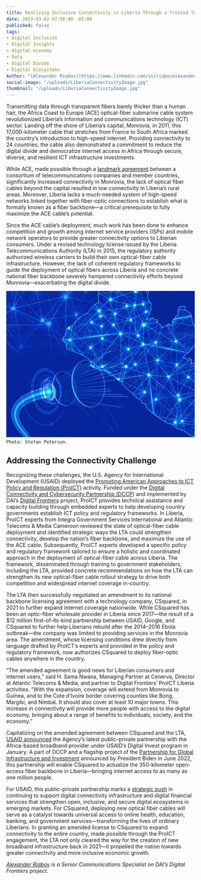 ```yaml
---
title: Realizing Inclusive Connectivity in Liberia Through a Trusted Technical Engagement
date: 2023-03-02 07:56:00 -05:00
published: false
tags:
- Digital Inclusion
- Digital Insights
- digital economy
- Data
- Digital Divide
- Digital Ecosystems
Author: "[Alexander Riabov](https://www.linkedin.com/in/riabovalexander/)"
social-image: "/uploads/LiberiaConnectivityImage.jpg"
thumbnail: "/uploads/LiberiaConnectivityImage.jpg"
---
```


Transmitting data through transparent fibers barely thicker than a human hair, the Africa Coast to Europe (ACE) optical-fiber submarine cable system revolutionized Liberia’s information and communications technology (ICT) sector. Landing off the shore of Liberia’s capital, Monrovia, in 2011, this 17,000-kilometer cable that stretches from France to South Africa marked the country’s introduction to high-speed internet. Providing connectivity to 24 countries, the cable also demonstrated a commitment to reduce the digital divide and democratize internet access in Africa through secure, diverse, and resilient ICT infrastructure investments.  

While ACE, made possible through a [landmark agreement](https://ace-submarinecable.com/en/members/) between a consortium of telecommunications companies and member countries, significantly increased connectivity in Monrovia, the lack of optical fiber cables beyond the capital resulted in low connectivity in Liberia’s rural areas. Moreover, Liberia lacks a much-needed system of high-speed networks linked together with fiber-optic connections to establish what is formally known as a fiber backbone—a critical prerequisite to fully maximize the ACE cable’s potential.

<!--more-->

Since the ACE cable’s deployment, much work has been done to enhance competition and growth among internet service providers (ISPs) and mobile network operators to provide greater connectivity options to Liberian consumers. Under a revised technology license issued by the Liberia Telecommunications Authority (LTA) in 2015, the regulatory authority authorized wireless carriers to build their own optical-fiber cable infrastructure. However, the lack of coherent regulatory frameworks to guide the deployment of optical fibers across Liberia and no concrete national fiber backbone severely hampered connectivity efforts beyond Monrovia—exacerbating the digital divide. 

![LiberiaConnectivityImage-12074e.jpg](/uploads/LiberiaConnectivityImage-12074e.jpg)`Photo: Stefan Peterson.`

## Addressing the Connectivity Challenge

Recognizing these challenges, the U.S. Agency for International Development (USAID) deployed the [Promoting American Approaches to ICT Policy and Regulation (ProICT)](https://www.usaid.gov/digital-development/pro-ict-factsheet) activity. Funded under the [Digital Connectivity and Cybersecurity Partnership (DCCP](https://www.usaid.gov/digital-development/digital-connectivity-cybersecurity-partnership)) and implemented by DAI’s [Digital Frontiers](https://www.dai.com/our-work/projects/worldwide-digital-frontiers-df) project, ProICT provides technical assistance and capacity building through embedded experts to help developing country governments establish ICT policy and regulatory frameworks. In Liberia, ProICT experts from Integra Government Services International and Atlantic Telecoms & Media Cameroon reviewed the state of optical-fiber cable deployment and identified strategic ways the LTA could strengthen connectivity, develop the nation’s fiber backbone, and maximize the use of the ACE cable. Subsequently, ProICT experts developed a specific policy and regulatory framework tailored to ensure a holistic and coordinated approach in the deployment of optical-fiber cable across Liberia. The framework, disseminated through training to government stakeholders, including the LTA, provided concrete recommendations on how the LTA can strengthen its new optical-fiber cable rollout strategy to drive both competition and widespread internet coverage in-country.

The LTA then successfully negotiated an amendment to its national backbone licensing agreement with a technology company, CSquared, in 2021 to further expand internet coverage nationwide. While CSquared has been an optic-fiber wholesale provider in Liberia since 2017—the result of a $12 million first-of-its-kind partnership between USAID, Google, and CSquared to further help Liberians rebuild after the 2014–2016 Ebola outbreak—the company was limited to providing services in the Monrovia area. The amendment, whose licensing conditions drew directly from language drafted by ProICT’s experts and provided in the policy and regulatory framework, now authorizes CSquared to deploy fiber-optic cables anywhere in the country.

“The amended agreement is good news for Liberian consumers and internet users,” said H. Sama Nwana, Managing Partner at Cenerva, Director at Atlantic Telecoms & Media, and partner to Digital Frontiers’ ProICT Liberia activities. “With the expansion, coverage will extend from Monrovia to Guinea, and to the Cote d’Ivoire border covering counties like Bong, Margibi, and Nimbal. It should also cover at least 10 major towns. This increase in connectivity will provide more people with access to the digital economy, bringing about a range of benefits to individuals, society, and the economy.” 

Capitalizing on the amended agreement between CSquared and the LTA, [USAID announced](https://www.usaid.gov/news-information/press-releases/jan-09-2023-usaid-announces-four-new-public-private-partnerships-under-digital-invest-program-support-digital-finance-and-internet-service-providers) the Agency’s latest public-private partnership with the Africa-based broadband provider under USAID’s Digital Invest program in January. A part of DCCP and a flagship project of the [Partnership for Global Infrastructure and Investment](https://www.whitehouse.gov/briefing-room/statements-releases/2022/06/26/fact-sheet-president-biden-and-g7-leaders-formally-launch-the-partnership-for-global-infrastructure-and-investment/) announced by President Biden in June 2022, this partnership will enable CSquared to actualize the 350-kilometer open-access fiber backbone in Liberia—bringing internet access to as many as one million people. 

For USAID, this public-private partnership marks a [strategic push](https://www.digitalfrontiersdai.com/resources/proict-a-trusted-technical-engagement-realizing-inclusive-connectivity-in-liberia/) in continuing to support digital connectivity infrastructure and digital financial services that strengthen open, inclusive, and secure digital ecosystems in emerging markets. For CSquared, deploying new optical fiber cables will serve as a catalyst towards universal access to online health, education, banking, and government services—transforming the lives of ordinary Liberians. In granting an amended license to CSquared to expand connectivity to the entire country, made possible through the ProICT engagement, the LTA not only cleared the way for the creation of new broadband infrastructure back in 2021—it propelled the nation towards greater connectivity and more inclusive economic growth. 

*[Alexander Riabov](https://www.linkedin.com/in/riabovalexander/) is a Senior Communications Specialist on DAI’s Digital Frontiers project.*